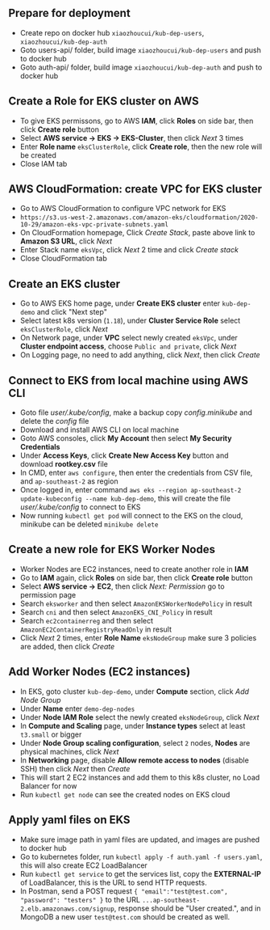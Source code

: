 ## Prepare for deployment
- Create repo on docker hub `xiaozhoucui/kub-dep-users`, `xiaozhoucui/kub-dep-auth`
- Goto users-api/ folder, build image `xiaozhoucui/kub-dep-users` and push to docker hub
- Goto auth-api/ folder, build image `xiaozhoucui/kub-dep-auth` and push to docker hub

## Create a Role for EKS cluster on AWS
- To give EKS permissons, go to AWS **IAM**, click **Roles** on side bar, then click **Create role** button
- Select **AWS service -> EKS -> EKS-Cluster**, then click *Next* 3 times
- Enter **Role name** `eksClusterRole`, click **Create role**, then the new role will be created
- Close IAM tab

## AWS CloudFormation: create VPC for EKS cluster
- Go to AWS CloudFormation to configure VPC network for EKS
- `https://s3.us-west-2.amazonaws.com/amazon-eks/cloudformation/2020-10-29/amazon-eks-vpc-private-subnets.yaml`
- On CloudFormation homepage, Click *Create Stack*, paste above link to **Amazon S3 URL**, click *Next*
- Enter Stack name `eksVpc`, click *Next* 2 time and click *Create stack*
- Close CloudFormation tab

## Create an EKS cluster
- Go to AWS EKS home page, under **Create EKS cluster** enter `kub-dep-demo` and click "Next step"
- Select latest k8s version (`1.18`), under **Cluster Service Role** select `eksClusterRole`, click *Next*
- On Network page, under **VPC** select newly created `eksVpc`, under **Cluster endpoint access**, choose `Public and private`, click *Next*
- On Logging page, no need to add anything, click *Next*, then click *Create*

## Connect to EKS from local machine using AWS CLI
- Goto file *user/.kube/config*, make a backup copy *config.minikube* and delete the *config* file
- Download and install AWS CLI on local machine
- Goto AWS consoles, click **My Account** then select **My Security Credentials**
- Under **Access Keys**, click **Create New Access Key** button and download **rootkey.csv** file
- In CMD, enter `aws configure`, then enter the credentials from CSV file, and `ap-southeast-2` as region
- Once logged in, enter command `aws eks --region ap-southeast-2 update-kubeconfig --name kub-dep-demo`, this will create the file *user/.kube/config* to connect to EKS
- Now running `kubectl get pod` will connect to the EKS on the cloud, minikube can be deleted `minikube delete`

## Create a new role for EKS Worker Nodes
- Worker Nodes are EC2 instances, need to create another role in **IAM**
- Go to **IAM** again, click **Roles** on side bar, then click **Create role** button
- Select **AWS service -> EC2**, then click *Next: Permission* go to permission page
- Search `eksworker` and then select `AmazonEKSWorkerNodePolicy` in result
- Search `cni` and then select `AmazonEKS_CNI_Policy` in result
- Search `ec2containerreg` and then select `AmazonEC2ContainerRegistryReadOnly` in result
- Click *Next* 2 times, enter **Role Name** `eksNodeGroup` make sure 3 policies are added, then click *Create*

## Add Worker Nodes (EC2 instances)
- In EKS, goto cluster `kub-dep-demo`, under **Compute** section, click *Add Node Group*
- Under **Name** enter `demo-dep-nodes`
- Under **Node IAM Role** select the newly created `eksNodeGroup`, click *Next*
- In **Compute and Scaling** page, under **Instance types** select at least `t3.small` or bigger
- Under **Node Group scaling configuration**, select `2` nodes, **Nodes** are physical machines, click *Next*
- In **Networking** page, disable **Allow remote access to nodes** (disable SSH) then click *Next* then *Create*
- This will start 2 EC2 instances and add them to this k8s cluster, no Load Balancer for now
- Run `kubectl get node` can see the created nodes on EKS cloud

## Apply yaml files on EKS
- Make sure image path in yaml files are updated, and images are pushed to docker hub
- Go to kubernetes folder, run `kubectl apply -f auth.yaml -f users.yaml`, this will also create EC2 LoadBalancer
- Run `kubectl get service` to get the services list, copy the **EXTERNAL-IP** of LoadBalancer, this is the URL to send HTTP requests.
- In Postman, send a POST request `{ "email":"test@test.com", "password": "testers" }` to the URL `...ap-southeast-2.elb.amazonaws.com/signup`, response should be "User created.", and in MongoDB a new user `test@test.com` should be created as well.